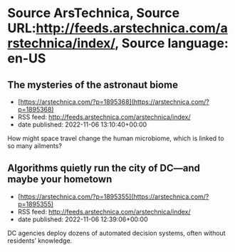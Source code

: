 # Source ArsTechnica, Source URL:http://feeds.arstechnica.com/arstechnica/index/, Source language: en-US

## The mysteries of the astronaut biome
 - [https://arstechnica.com/?p=1895368](https://arstechnica.com/?p=1895368)
 - RSS feed: http://feeds.arstechnica.com/arstechnica/index/
 - date published: 2022-11-06 13:10:40+00:00

How might space travel change the human microbiome, which is linked to so many ailments?

## Algorithms quietly run the city of DC—and maybe your hometown
 - [https://arstechnica.com/?p=1895355](https://arstechnica.com/?p=1895355)
 - RSS feed: http://feeds.arstechnica.com/arstechnica/index/
 - date published: 2022-11-06 12:39:06+00:00

DC agencies deploy dozens of automated decision systems, often without residents’ knowledge.
